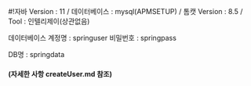 #!자바 Version : 11 / 데이터베이스 : mysql(APMSETUP) / 톰캣 Version : 8.5 / Tool : 인텔리제이(상관없음)


데이터베이스 계정명 : springuser 비밀번호 : springpass

DB명 : springdata

<h4>(자세한 사항 createUser.md 참조)</h4>






